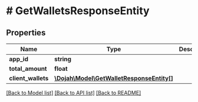 # # GetWalletsResponseEntity

## Properties

Name | Type | Description | Notes
------------ | ------------- | ------------- | -------------
**app_id** | **string** |  | [optional]
**total_amount** | **float** |  | [optional]
**client_wallets** | [**\Dojah\Model\GetWalletResponseEntity[]**](GetWalletResponseEntity.md) |  | [optional]

[[Back to Model list]](../../README.md#models) [[Back to API list]](../../README.md#endpoints) [[Back to README]](../../README.md)
